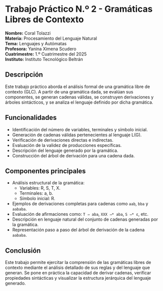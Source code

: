 # Trabajo Práctico N.º 2 - Gramáticas Libres de Contexto

**Nombre:** Coral Tolazzi  
**Materia:** Procesamiento del Lenguaje Natural  
**Tema:** Lenguajes y Autómatas  
**Profesora:** Yanina Ximena Scudero  
**Cuatrimestre:** 1.º Cuatrimestre del 2025  
**Instituto:** Instituto Tecnológico Beltrán

## Descripción

Este trabajo práctico aborda el análisis formal de una gramática libre de contexto (GLC). A partir de una gramática dada, se evalúan sus componentes, se generan cadenas válidas, se construyen derivaciones y árboles sintácticos, y se analiza el lenguaje definido por dicha gramática.

## Funcionalidades

- Identificación del número de variables, terminales y símbolo inicial.
- Generación de cadenas válidas pertenecientes al lenguaje L(G).
- Verificación de derivaciones directas e indirectas.
- Evaluación de la validez de producciones específicas.
- Descripción del lenguaje generado por la gramática.
- Construcción del árbol de derivación para una cadena dada.

## Componentes principales

- Análisis estructural de la gramática:
  - Variables: R, S, T, X.
  - Terminales: a, b.
  - Símbolo inicial: R.
- Ejemplos de derivaciones completas para cadenas como `aab`, `bba` y `aababa`.
- Evaluación de afirmaciones como: `T ⇒ aba`, `XXX ⇒* aba`, `S ⇒* ε`, etc.
- Descripción en lenguaje natural del conjunto de cadenas generadas por la gramática.
- Representación paso a paso del árbol de derivación de la cadena `aababa`.

## Conclusión

Este trabajo permite ejercitar la comprensión de las gramáticas libres de contexto mediante el análisis detallado de sus reglas y del lenguaje que generan. Se pone en práctica la capacidad de derivar cadenas, verificar propiedades sintácticas y visualizar la estructura jerárquica del lenguaje generado.
